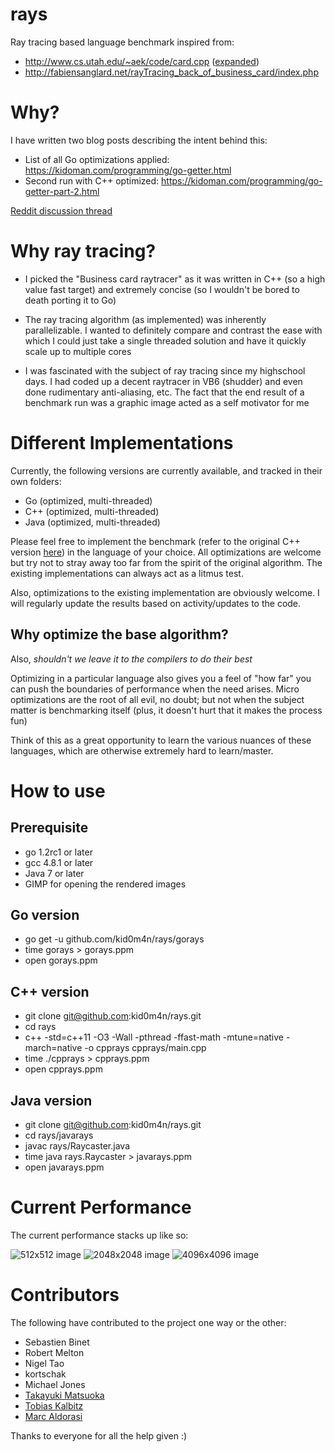 rays
===

Ray tracing based language benchmark inspired from:

* http://www.cs.utah.edu/~aek/code/card.cpp ([expanded](https://gist.github.com/kid0m4n/6680629))
* http://fabiensanglard.net/rayTracing_back_of_business_card/index.php

Why?
===

I have written two blog posts describing the intent behind this:

* List of all Go optimizations applied: https://kidoman.com/programming/go-getter.html
* Second run with C++ optimized: https://kidoman.com/programming/go-getter-part-2.html

[Reddit discussion thread](http://www.reddit.com/r/golang/comments/1nlgbq/business_card_ray_tracer_go_faster_than_c/)

Why ray tracing?
===

* I picked the "Business card raytracer" as it was written in C++ (so a high value fast target) and extremely concise (so I wouldn't be bored to death porting it to Go)

* The ray tracing algorithm (as implemented) was inherently parallelizable. I wanted to definitely compare and contrast the ease with which I could just take a single threaded solution and have it quickly scale up to multiple cores

* I was fascinated with the subject of ray tracing since my highschool days. I had coded up a decent raytracer in VB6 (shudder) and even done rudimentary anti-aliasing, etc. The fact that the end result of a benchmark run was a graphic image acted as a self motivator for me

Different Implementations
===

Currently, the following versions are currently available, and tracked in their own folders:

* Go (optimized, multi-threaded)
* C++ (optimized, multi-threaded)
* Java (optimized, multi-threaded)

Please feel free to implement the benchmark (refer to the original C++ version [here](https://gist.github.com/kid0m4n/6680629)) in the language of your choice. All optimizations are welcome but try not to stray away too far from the spirit of the original algorithm. The existing implementations can always act as a litmus test.

Also, optimizations to the existing implementation are obviously welcome. I will regularly update the results based on activity/updates to the code.

Why optimize the base algorithm?
---

Also, *shouldn't we leave it to the compilers to do their best*

Optimizing in a particular language also gives you a feel of "how far" you can push the boundaries of performance when the need arises. Micro optimizations are the root of all evil, no doubt; but not when the subject matter is benchmarking itself (plus, it doesn't hurt that it makes the process fun)

Think of this as a great opportunity to learn the various nuances of these languages, which are otherwise extremely hard to learn/master.

How to use
===

Prerequisite
---

* go 1.2rc1 or later
* gcc 4.8.1 or later
* Java 7 or later
* GIMP for opening the rendered images

Go version
---

* go get -u github.com/kid0m4n/rays/gorays
* time gorays > gorays.ppm
* open gorays.ppm

C++ version
---

* git clone git@github.com:kid0m4n/rays.git
* cd rays
* c++ -std=c++11 -O3 -Wall -pthread -ffast-math -mtune=native -march=native -o cpprays cpprays/main.cpp
* time ./cpprays > cpprays.ppm
* open cpprays.ppm

Java version
---

* git clone git@github.com:kid0m4n/rays.git
* cd rays/javarays
* javac rays/Raycaster.java
* time java rays.Raycaster > javarays.ppm
* open javarays.ppm

Current Performance
===

The current performance stacks up like so:

![512x512 image](https://kidoman.com/images/512x512-3.png)
![2048x2048 image](https://kidoman.com/images/2048x2048-3.png)
![4096x4096 image](https://kidoman.com/images/4096x4096-3.png)

Contributors
===

The following have contributed to the project one way or the other:

* Sebastien Binet
* Robert Melton
* Nigel Tao
* kortschak
* Michael Jones
* [Takayuki Matsuoka](https://github.com/t-mat)
* [Tobias Kalbitz](https://github.com/tkalbitz)
* [Marc Aldorasi](https://github.com/m42a)

Thanks to everyone for all the help given :)
